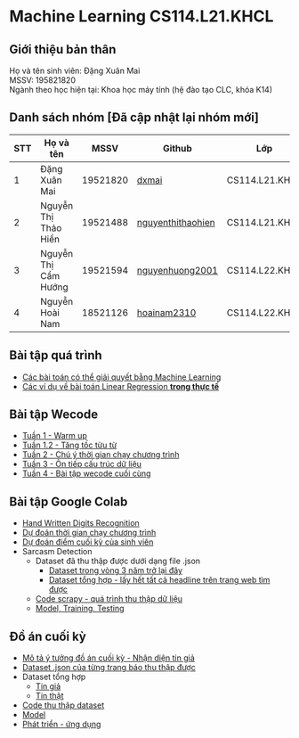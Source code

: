 # Machine Learning CS114.L21.KHCL



## Giới thiệu bản thân
Họ và tên sinh viên: Đặng Xuân Mai</br>
MSSV: 195821820 </br>
Ngành theo học hiện tại: Khoa học máy tính (hệ đào tạo CLC, khóa K14)

## Danh sách nhóm [Đã cập nhật lại nhóm mới]
|**STT**|**Họ và tên**|**MSSV**|**Github**|**Lớp**|
|---|---|---|---|---|
|1|Đặng Xuân Mai|19521820|[dxmai](https://github.com/dxmai/CS114.L21.KHCL/)|CS114.L21.KHCL|
|2|Nguyễn Thị Thảo Hiền|19521488|[nguyenthithaohien](https://github.com/nguyenthithaohien/CS114.L21.KHCL/)|CS114.L21.KHCL|
|3|Nguyễn Thị Cẩm Hướng|19521594|[nguyenhuong2001](https://github.com/nguyenhuong2001/CS114.L22.KHCL/)|CS114.L22.KHCL|
|4|Nguyễn Hoài Nam|18521126|[hoainam2310](https://github.com/hoainam2310/CS114.KHCL/)|CS114.L22.KHCL|


## Bài tập quá trình
* [Các bài toán có thể giải quyết bằng Machine Learning](https://github.com/dxmai/CS114.L21.KHCL/blob/main/B%C3%A0i%20t%E1%BA%ADp%20l%E1%BA%A5y%20%C4%91i%E1%BB%83m%20qu%C3%A1%20tr%C3%ACnh/CS114.L21.KHCL_02.04.2021.jpg)
* [Các ví dụ về bài toán Linear Regression **trong thực tế**](https://github.com/dxmai/CS114.L21.KHCL/blob/main/B%C3%A0i%20t%E1%BA%ADp%20l%E1%BA%A5y%20%C4%91i%E1%BB%83m%20qu%C3%A1%20tr%C3%ACnh/Linear_Regression.md)


## Bài tập Wecode
* [Tuần 1 - Warm up](https://github.com/dxmai/CS114.L21.KHCL/tree/main/Wecode/Tu%E1%BA%A7n%201%20-%20Warm%20up)
* [Tuần 1.2 - Tăng tốc từu từ](https://github.com/dxmai/CS114.L21.KHCL/tree/main/Wecode/Tu%E1%BA%A7n%201.2%20-%20T%C4%83ng%20t%E1%BB%91c%20t%E1%BB%AB%20t%E1%BB%AB)
* [Tuần 2 - Chú ý thời gian chạy chương trình](https://github.com/dxmai/CS114.L21.KHCL/tree/main/Wecode/Tu%E1%BA%A7n%202%20-%20Ch%C3%BA%20%C3%BD%20th%E1%BB%9Di%20gian%20ch%E1%BA%A1y%20ch%C6%B0%C6%A1ng%20tr%C3%ACnh)
* [Tuần 3 - Ôn tiếp cấu trúc dữ liệu](https://github.com/dxmai/CS114.L21.KHCL/tree/main/Wecode/Tu%E1%BA%A7n%203%20-%20%C3%94n%20ti%E1%BA%BFp%20c%E1%BA%A5u%20tr%C3%BAc%20d%E1%BB%AF%20li%E1%BB%87u)
* [Tuần 4 - Bài tập wecode cuối cùng](https://github.com/dxmai/CS114.L21.KHCL/tree/main/Wecode/Tu%E1%BA%A7n%204%20-%20B%C3%A0i%20t%E1%BA%ADp%20wecode%20cu%E1%BB%91i%20c%C3%B9ng)

## Bài tập Google Colab
* [Hand Written Digits Recognition](https://github.com/dxmai/CS114.L21.KHCL/tree/main/Colab/Hand%20Written%20Digits%20Recognition)
* [Dự đoán thời gian chạy chương trình](https://github.com/dxmai/CS114.L21.KHCL/blob/main/Colab/Linear_Regression.ipynb)
* [Dự đoán điểm cuối kỳ của sinh viên](https://github.com/dxmai/CS114.L21.KHCL/blob/main/Colab/DuDoanDiemCuoiKi.ipynb)
* Sarcasm Detection
  + Dataset đã thu thập được dưới dạng file .json
       + [Dataset trong vòng 3 năm trở lại đây](https://github.com/dxmai/CS114.L21.KHCL/tree/main/Colab/SarcasmDetection/Dataset/In-3-Years)
       + [Dataset tổng hợp - lấy hết tất cả headline trên trang web tìm được](https://github.com/dxmai/CS114.L21.KHCL/tree/main/Colab/SarcasmDetection/Dataset/Others)
   + [Code scrapy - quá trình thu thập dữ liệu](https://github.com/dxmai/CS114.L21.KHCL/blob/main/Colab/SarcasmDetection/SarcasmDetection.ipynb)
   + [Model, Training, Testing](https://github.com/dxmai/CS114.L21.KHCL/blob/main/Colab/SarcasmDetection/SarcasmDetection_Model.ipynb)
 
## Đồ án cuối kỳ
+ [Mô tả ý tưởng đồ án cuối kỳ - Nhận diện tin giả](https://github.com/dxmai/CS114.L21.KHCL/blob/main/FinalProjectIdea.md)
+ [Dataset .json của từng trang báo thu thập được](https://github.com/dxmai/CS114.L21.KHCL/tree/main/FinalProject/Include_Text)
+ Dataset tổng hợp
     + [Tin giả](https://drive.google.com/file/d/17O1gzwEISmUew0k6_0knJkm5ehhqEKsD/view?usp=sharing)
     + [Tin thật](https://drive.google.com/file/d/1x6lznMSaPXMwyAC_d43uU2oDx4hkOHOi/view?usp=sharing)
+ [Code thu thập dataset](https://github.com/dxmai/CS114.L21.KHCL/blob/main/FinalProject/FinalProject_FakeNews_CollectData.ipynb)
+ [Model](https://github.com/dxmai/CS114.L21.KHCL/blob/main/FinalProject/FakeNewsDetection_FinalModel.ipynb)
+ [Phát triển - ứng dụng](https://github.com/dxmai/CS114.L21.KHCL/tree/main/FinalProject/DevelopApp)
